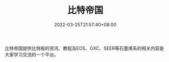 ﻿---
weight: 
title: "比特帝国"
description: "比特帝国提供比特股的资讯、教程及EOS、GXC、SEER等石墨烯系的相关内容是大家学习交流的一个平台"
date: 2022-03-25T21:57:40+08:00
lastmod: 2022-03-25T16:45:40+08:00
draft: false
authors: ["Metabd"]
featuredImage: "bitediguo.png"
link: ""
tags: ["元宇宙资讯","比特帝国"]
categories: ["navigation"]
navigation: ["元宇宙资讯"]
lightgallery: true
toc: true
pinned: false
recommend: false
recommend1: false
---
比特帝国提供比特股的资讯、教程及EOS、GXC、SEER等石墨烯系的相关内容是大家学习交流的一个平台。

